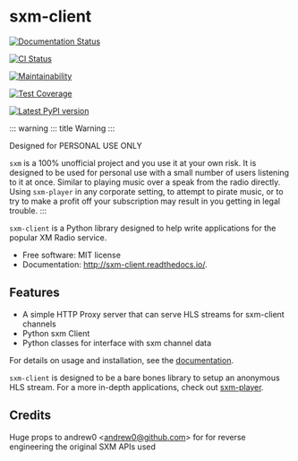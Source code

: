 # sxm-client

[![Documentation Status](https://readthedocs.org/projects/sxm-client/badge/?version=latest)](https://sxm-client.readthedocs.io/en/latest/?badge=latest)

[![CI Status](https://github.com/AngellusMortis/sxm-client/actions/workflows/ci.yml/badge.svg)](https://github.com/AngellusMortis/sxm-client/actions/workflows/ci.yml)

[![Maintainability](https://api.codeclimate.com/v1/badges/ea06824c1732b39d7d0b/maintainability)](https://codeclimate.com/github/AngellusMortis/sxm-client/maintainability)

[![Test Coverage](https://api.codeclimate.com/v1/badges/ea06824c1732b39d7d0b/test_coverage)](https://codeclimate.com/github/AngellusMortis/sxm-client/test_coverage)

[![Latest PyPI version](https://pypip.in/v/sxm/badge.png)](https://pypi.org/project/sxm/)

::: warning
::: title
Warning
:::

Designed for PERSONAL USE ONLY

`sxm` is a 100% unofficial project and you use it at your own risk. It
is designed to be used for personal use with a small number of users
listening to it at once. Similar to playing music over a speak from the
radio directly. Using `sxm-player` in any corporate setting, to attempt
to pirate music, or to try to make a profit off your subscription may
result in you getting in legal trouble.
:::

`sxm-client` is a Python library designed to help write applications for
the popular XM Radio service.

- Free software: MIT license
- Documentation: <http://sxm-client.readthedocs.io/>.

## Features

- A simple HTTP Proxy server that can serve HLS streams for sxm-client
  channels
- Python sxm Client
- Python classes for interface with sxm channel data

For details on usage and installation, see the
[documentation](http://sxm-client.readthedocs.io/).

`sxm-client` is designed to be a bare bones library to setup an
anonymous HLS stream. For a more in-depth applications, check out
[sxm-player](https://github.com/AngellusMortis/sxm-player).

## Credits

Huge props to andrew0 \<<andrew0@github.com>\> for for reverse
engineering the original SXM APIs used
